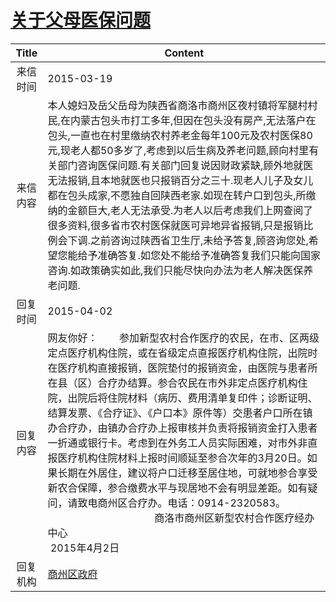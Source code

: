 # <a href="http://www.shangluo.gov.cn/zmhd/ldxxxx.jsp?urltype=leadermail.LeaderMailContentUrl&wbtreeid=1112&leadermailid=3022">关于父母医保问题</a>
| Title |                                                                                                                                                                                                                                      Content                                                                                                                                                                                                                                       |
|:-----:|------------------------------------------------------------------------------------------------------------------------------------------------------------------------------------------------------------------------------------------------------------------------------------------------------------------------------------------------------------------------------------------------------------------------------------------------------------------------------------|
| 来信时间  | 2015-03-19                                                                                                                                                                                                                                                                                                                                                                                                                                                                         |
| 来信内容  | 本人媳妇及岳父岳母为陕西省商洛市商州区夜村镇将军腿村村民,在内蒙古包头市打工多年,但因在包头没有房产,无法落户在包头,一直也在村里缴纳农村养老金每年100元及农村医保80元,现老人都50多岁了,考虑到以后生病及养老问题,顾向村里有关部门咨询医保问题.有关部门回复说因财政紧缺,顾外地就医无法报销,且本地就医也只报销百分之三十.现老人儿子及女儿都在包头成家,不愿独自回陕西老家.如现在转户口到包头,所缴纳的金额巨大,老人无法承受.为老人以后考虑我们上网查阅了很多资料,很多省市农村医保就医可异地异省报销,只是报销比例会下调.之前咨询过陕西省卫生厅,未给予答复,顾咨询您处,希望您能给予准确答复.如您处不能给予准确答复我们只能向国家咨询.如政策确实如此,我们只能尽快向办法为老人解决医保养老问题.                                                                                                                         |
| 回复时间  | 2015-04-02                                                                                                                                                                                                                                                                                                                                                                                                                                                                         |
| 回复内容  | 网友你好：        参加新型农村合作医疗的农民，在市、区两级定点医疗机构住院，或在省级定点直报医疗机构住院，出院时在医疗机构直接报销，医院垫付的报销资金，由医院与患者所在县（区）合疗办结算。参合农民在市外非定点医疗机构住院，出院后将住院材料（病历、费用清单复印件；诊断证明、结算发票、《合疗证》、《户口本》原件等）交患者户口所在镇办合疗办，由镇办合疗办上报审核并负责将报销资金打入患者一折通或银行卡。考虑到在外务工人员实际困难，对市外非直报医疗机构住院材料上报时间顺延至参合次年的3月20日。如果长期在外居住，建议将户口迁移至居住地，可就地参合享受新农合保障，参合缴费水平与现居地不会有明显差距。如有疑问，请致电商州区合疗办。电话：0914-2320583。　　　　　　　　　　　　                                    　商洛市商州区新型农村合作医疗经办中心　　　　　　　　　　　　　                                             2015年4月2日 |
| 回复机构  | <a href="../../category/agencies/商州区政府.md">商州区政府</a>                                                                                                                                                                                                                                                                                                                                                                                                                               |